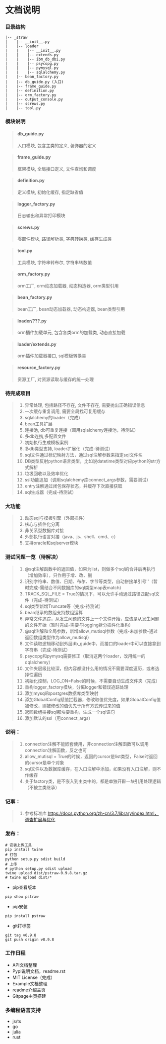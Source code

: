 # 文档说明

### 目录结构
```
|-- _straw
|    |-- __init__.py
|    |-- loader
|    |    |-- __init__.py
|    |    |-- extends.py
|    |    |-- ibm_db_dbi.py
|    |    |-- psycopg.py
|    |    |-- pymysql.py
|    |    |-- sqlalchemy.py
|    |-- bean_factory.py
|    |-- db_guide.py (入口)
|    |-- frame_guide.py
|    |-- definition.py
|    |-- orm_factory.py
|    |-- output_console.py
|    |-- screws.py
|    |-- tool.py
```

### 模块说明
> #### db_guide.py
> 入口模块, 包含主类的定义, 装饰器的定义

> #### frame_guide.py
> 框架模块, 全局接口定义, 文件查询和调度

> #### definition.py
> 定义模块, 初始化缓存, 指定缺省值

> #### logger_factory.py
> 日志输出和异常打印模块

> #### screws.py
> 零部件模块, 路径解析类, 字典转换类, 缓存生成类

> #### tool.py
> 工具模块, 字符串转布尔, 字符串转数值

> #### orm_factory.py
> orm工厂, orm动态加载器, 动态构造器, orm类型引用

> #### bean_factory.py
> bean工厂, bean动态加载器, 动态构造器, bean类型引用

> #### loader/???.py
> orm插件加载单元, 包含各类orm的加载类, 动态直接加载

> #### loader/extends.py
> orm插件加载器接口, sql模板转换类

> #### resource_factory.py
> 资源工厂, 对资源读取与缓存的统一处理

### 待完成项目
> 1. 异常处理, 包括路径不存在, 文件不存在, 需要抛出正确错误信息
> 2. 一次缓存重复调用, 需要全局找可复用缓存
> 3. sqlalchemy的loader（完成）
> 4. bean工具扩展
> 5. 连接池, db可重复连接（调用sqlalchemy连接池，待测试）
> 6. 多db连携,多配置文件
> 7. 初始执行生成模板案例
> 8. 多db类型支持, loader扩展化（完成-待测试）
> 9. sql文件通过标记映射方法，通过sql注解参数来指定sql文件名
> 10. DB类型反射python语言类型，比如说datetime类型对应python的str方式解析
> 11. 垃圾回收以及效率优化
> 12. ssl功能追加（调用sqlalchemy库connect_args参数，需要测试）
> 13. entry注解通过闭包保存状态，并缓存下次直接获取
> 14. sql生成器（完成-待测试）

### 大功能
> 1. 动态sql与模板引擎（外部插件）
> 2. 核心与插件化分离
> 3. 非关系型数据库对接
> 4. 外部执行语言对接（java、js、shell、cmd、c）
> 5. 支持oracle和sqlserver模块

### 测试问题一览（待解决）
> 1. @sql注解函数中的返回值，如果为list，则做多个sql的合并后再执行（增加效率），只作用于增、改、删
> 2. 识别字符串、数值、日期、布尔、字节等类型，自动拼接单引号''（暂时完成-需结合不同数据库的sql类型map表match）
> 3. TRACK_SQL_FILE = True的情况下，可以允许手动通过路径匹配sql文件（完成-待测试）
> 4. sql类型新增Truncate等（完成-待测试）
> 5. bean继承的数组支持数组运算
> 6. 异常文件追踪，从发生问题的文件上一个文件开始，应该是从发生问题的文件开始（暂时完成-需要与logging拆分插件化重构）
> 7. @sql注解和全局参数，新增allow_mutisql参数（完成-未加参数-通过返回数组类型作为allow_mutisql）
> 8. 文件读取逻辑移动到外层db_guide中，而接口的loader中可以直接拿到字符串（完成-待测试）
> 9. psycopg和pymysq需要修正（取消这两个loader，改用统一的dqlalchemy）
> 10. 文件夹层级比较深，但内容都没什么用的情况不需要深度遍历，或者选择性遍历
> 11. 初始化控制，LOG_ON=False的时候，不需要自动生成文件夹（完成）
> 12. 重构logger_factory模块，分离logger和错误追踪处理
> 13. 添加mysql和postgres数据库类型映射
> 14. 添加GlobalConfig赋值拦截器，修改取值优先度，如果GlobalConfig值被修改，则被修改的值优先于所有方式传过来的值
> 15. 返回数组拼接sql那块要重构，生成一个sql语句
> 16. 添加默认的ssl（用connect_args）


### 说明：
> 1. connection注解不能嵌套使用，非connection注解函数可以调用connection注解函数，反之也可
> 2. allow_mutisql = True的时候，返回的cursor是list类型，False时返回的cursor是单个对象
> 3. sql文件以及数据库缓存，在入口注解中添加，如果没有入口注解，则不作缓存
> 4. 关于factory类，是不嵌入到主类中的，都是单独开辟一块引用处理逻辑（不被主类继承）

### 记事：
> 1. 参考标准库 https://docs.python.org/zh-cn/3.7/library/index.html，调查扩展与优化

### 发布：
```linux
# 安装上传工具
pip install twine
# 打包
python setup.py sdist build
# 上传
# python setup.py sdist upload
twine upload dist/pstraw-0.9.8.tar.gz
# twine upload dist/*
```

 - pip查看版本
```
pip show pstraw
```

 - pip安装
```
pip install pstraw
```

 - git打标签
```
git tag v0.9.8
git push origin v0.9.8
```

### 工作日程
- API文档整理
- Pypi说明文档，readme.rst
- MIT License（完成）
- Example文档整理
- readme介绍主页
- Gitpage主页搭建

### 多编程语言支持
- js/ts
- go
- julia
- rust